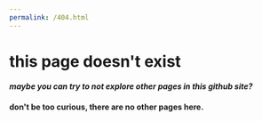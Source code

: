 ```yaml
---
permalink: /404.html
---
```

# **this page doesn't exist**

#### _maybe you can try to not explore other pages in this github site?_

#### don't be too curious, there are no other pages here.
